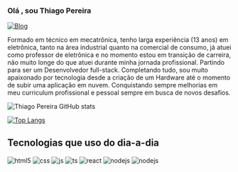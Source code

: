 ### Olá , sou Thiago Pereira

[![Blog](https://img.shields.io/badge/LinkedIn-0077B5?style=for-the-badge&logo=linkedin&logoColor=white)](https://www.linkedin.com/in/thiago-pereira-14996b117/)

Formado em técnico em mecatrônica, tenho larga experiência (13 anos) em eletrônica, tanto na área industrial quanto na comercial de consumo, já atuei como professor de eletrônica e no momento estou em transição de carreira, não muito longe do que atuei durante minha jornada profissional. Partindo para ser um Desenvolvedor full-stack. 
Completando tudo, sou muito apaixonado por tecnologia desde a criação de um Hardware até o momento de subir uma aplicação em nuvem.
Conquistando sempre melhorias em meu curriculum profissional e pessoal sempre em busca de novos desafios. 


![Thiago Pereira GitHub stats](https://github-readme-stats.vercel.app/api?username=titi0001&show_icons=true&theme=onedark)


[![Top Langs](https://github-readme-stats.vercel.app/api/top-langs/?username=titi0001&layout=compact)](https://github.com/titi0001/github-readme-stats)

## Tecnologias que uso do dia-a-dia 

<div style="display: inline_block">
  <img align="center" alt="html5" src="https://img.shields.io/badge/HTML5-E34F26?style=for-the-badge&logo=html5&logoColor=white" />
  <img align="center" alt="css" src="https://img.shields.io/badge/CSS3-1572B6?style=for-the-badge&logo=css3&logoColor=white" />
  <img align="center" alt="js" src="https://img.shields.io/badge/JavaScript-F7DF1E?style=for-the-badge&logo=javascript&logoColor=black" />
  <img align="center" alt="ts" src="https://img.shields.io/badge/TypeScript-007ACC?style=for-the-badge&logo=typescript&logoColor=white" />
  <img align="center" alt="react" src="https://img.shields.io/badge/React-20232A?style=for-the-badge&logo=react&logoColor=61DAFB" />
  <img align="center" alt="nodejs" src="https://img.shields.io/badge/Node.js-43853D?style=for-the-badge&logo=node.js&logoColor=white" />
  <img align="center" alt="nodejs" src="https://img.shields.io/badge/java-%23ED8B00.svg?style=for-the-badge&logo=openjdk&logoColor=white" />
</div><br/>




